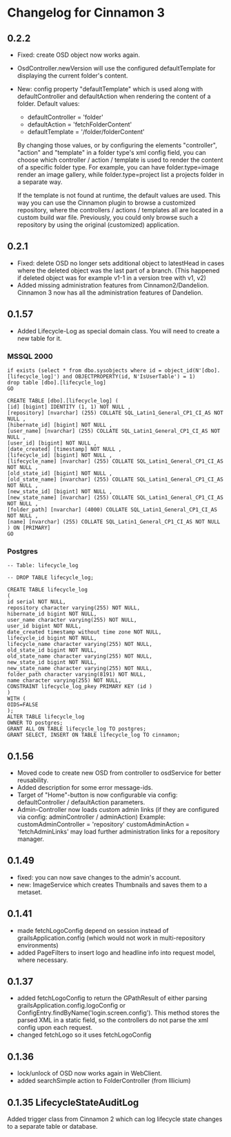 # Changelog for Cinnamon 3

## 0.2.2

* Fixed: create OSD object now works again.
* OsdController.newVersion will use the configured defaultTemplate for displaying the current folder's content.
* New: config property "defaultTemplate" which is used along with defaultController and defaultAction when
    rendering the content of a folder.
    Default values:
    
    * defaultController = 'folder'
    * defaultAction = 'fetchFolderContent'
    * defaultTemplate = '/folder/folderContent'
    
    By changing those values, or by configuring the elements "controller", "action" and "template" in a folder
    type's xml config field, you can choose which controller / action / template is used to render the content
    of a specific folder type. For example, you can have folder.type=image render an image gallery, while 
    folder.type=project list a projects folder in a separate way.
    
    If the template is not found at runtime, the default values are used. This way you can use the Cinnamon plugin
    to browse a customized repository, where the controllers / actions / templates all are located in a custom
    build war file. Previously, you could only browse such a repository by using the original (customized) application.

## 0.2.1

* Fixed: delete OSD no longer sets additional object to latestHead in cases where the deleted
         object was the last part of a branch. (This happened if deleted object was for example v1-1 in
         a version tree with v1, v2)
* Added missing administration features from Cinnamon2/Dandelion. 
  Cinnamon 3 now has all the administration features of Dandelion.

## 0.1.57

* Added Lifecycle-Log as special domain class. You will need to create a new table for it.

### MSSQL 2000

    if exists (select * from dbo.sysobjects where id = object_id(N'[dbo].[lifecycle_log]') and OBJECTPROPERTY(id, N'IsUserTable') = 1)
    drop table [dbo].[lifecycle_log]
    GO

    CREATE TABLE [dbo].[lifecycle_log] (
	[id] [bigint] IDENTITY (1, 1) NOT NULL ,
	[repository] [nvarchar] (255) COLLATE SQL_Latin1_General_CP1_CI_AS NOT NULL ,
	[hibernate_id] [bigint] NOT NULL ,
	[user_name] [nvarchar] (255) COLLATE SQL_Latin1_General_CP1_CI_AS NOT NULL ,
	[user_id] [bigint] NOT NULL ,
	[date_created] [timestamp] NOT NULL ,
	[lifecycle_id] [bigint] NOT NULL ,
	[lifecycle_name] [nvarchar] (255) COLLATE SQL_Latin1_General_CP1_CI_AS NOT NULL ,
	[old_state_id] [bigint] NOT NULL ,
	[old_state_name] [nvarchar] (255) COLLATE SQL_Latin1_General_CP1_CI_AS NOT NULL ,
	[new_state_id] [bigint] NOT NULL ,
	[new_state_name] [nvarchar] (255) COLLATE SQL_Latin1_General_CP1_CI_AS NOT NULL ,
	[folder_path] [nvarchar] (4000) COLLATE SQL_Latin1_General_CP1_CI_AS NOT NULL ,
	[name] [nvarchar] (255) COLLATE SQL_Latin1_General_CP1_CI_AS NOT NULL 
    ) ON [PRIMARY]
    GO
    
### Postgres
    -- Table: lifecycle_log

    -- DROP TABLE lifecycle_log;

    CREATE TABLE lifecycle_log
    (
    id serial NOT NULL,
    repository character varying(255) NOT NULL,
    hibernate_id bigint NOT NULL,
    user_name character varying(255) NOT NULL,
    user_id bigint NOT NULL,
    date_created timestamp without time zone NOT NULL,
    lifecycle_id bigint NOT NULL,
    lifecycle_name character varying(255) NOT NULL,
    old_state_id bigint NOT NULL,
    old_state_name character varying(255) NOT NULL,
    new_state_id bigint NOT NULL,
    new_state_name character varying(255) NOT NULL,
    folder_path character varying(8191) NOT NULL,
    name character varying(255) NOT NULL,
    CONSTRAINT lifecycle_log_pkey PRIMARY KEY (id )
    )
    WITH (
    OIDS=FALSE
    );
    ALTER TABLE lifecycle_log
    OWNER TO postgres;
    GRANT ALL ON TABLE lifecycle_log TO postgres;
    GRANT SELECT, INSERT ON TABLE lifecycle_log TO cinnamon; 


## 0.1.56

* Moved code to create new OSD from controller to osdService for better reusability.
* Added description for some error message-ids.
* Target of "Home"-button is now configurable via config: defaultController / defaultAction parameters.
* Admin-Controller now loads custom admin links (if they are configured via config: adminController / adminAction)
    Example: 
        customAdminController = 'repository'
        customAdminAction = 'fetchAdminLinks'
    may load further administration links for a repository manager.

## 0.1.49

* fixed: you can now save changes to the admin's account.
* new: ImageService which creates Thumbnails and saves them to a metaset.

## 0.1.41

* made fetchLogoConfig depend on session instead of grailsApplication.config 
    (which would not work in multi-repository environments)
* added PageFilters to insert logo and headline info into request model, where necessary.

## 0.1.37

* added fetchLogoConfig to return the GPathResult of either parsing grailsApplication.config.logoConfig or 
    ConfigEntry.findByName('login.screen.config'). This method stores the parsed XML in a static field, so the
    controllers do not parse the xml config upon each request.
* changed fetchLogo so it uses fetchLogoConfig

## 0.1.36

* lock/unlock of OSD now works again in WebClient.
* added searchSimple action to FolderController (from Illicium)

## 0.1.35 LifecycleStateAuditLog

Added trigger class from Cinnamon 2 which can log lifecycle state
changes to a separate table or database.
